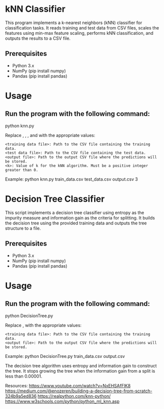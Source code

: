 # kNN Classifier

This program implements a k-nearest neighbors (kNN) classifier for classification tasks. 
It reads training and test data from CSV files, scales the features using min-max feature scaling,
performs kNN classification, and outputs the results to a CSV file.

## Prerequisites

- Python 3.x
- NumPy (pip install numpy)
- Pandas (pip install pandas)

# Usage
## Run the program with the following command: 
python knn.py <training data file> <test data file> <output file> <k>

Replace <training data file>, <test data file>, <output file>, and <k> with the appropriate values:

    <training data file>: Path to the CSV file containing the training data.
    <test data file>: Path to the CSV file containing the test data.
    <output file>: Path to the output CSV file where the predictions will be stored.
    <k>: Value of k for the kNN algorithm. Must be a positive integer greater than 0.

Example:
python knn.py train_data.csv test_data.csv output.csv 3



# Decision Tree Classifier

This script implements a decision tree classifier using entropy as 
the impurity measure and information gain as the criteria for splitting.
It builds the decision tree using the provided training data and outputs 
the tree structure to a file.

## Prerequisites

- Python 3.x
- NumPy (pip install numpy)
- Pandas (pip install pandas)

# Usage
## Run the program with the following command: 
python DecisionTree.py <training data file>  <output file> 

Replace <training data file>, <output file> with the appropriate values:

    <training data file>: Path to the CSV file containing the training data.
    <output file>: Path to the output CSV file where the predictions will be stored.

Example:
python DecisionTree.py train_data.csv output.csv 

The decision tree algorithm uses entropy and information gain to construct the tree. It stops growing the tree when the information gain from a split is less than 0.00001.

Resources:
https://www.youtube.com/watch?v=NxEHSAfFlK8
https://medium.com/@enozeren/building-a-decision-tree-from-scratch-324b9a5ed836
https://realpython.com/knn-python/
https://www.w3schools.com/python/python_ml_knn.asp
